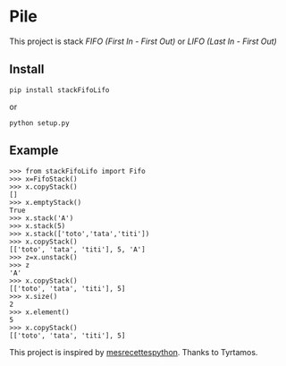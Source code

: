 Pile
====

This project is stack *FIFO (First In - First Out)* or *LIFO (Last In - First Out)*

Install
-------
    pip install stackFifoLifo
    
or

    python setup.py
    
Example
-------
    >>> from stackFifoLifo import Fifo
    >>> x=FifoStack()
    >>> x.copyStack()
    []
    >>> x.emptyStack()
    True
    >>> x.stack('A')
    >>> x.stack(5)
    >>> x.stack(['toto','tata','titi'])
    >>> x.copyStack()
    [['toto', 'tata', 'titi'], 5, 'A']
    >>> z=x.unstack()
    >>> z
    'A'
    >>> x.copyStack()
    [['toto', 'tata', 'titi'], 5]
    >>> x.size()
    2
    >>> x.element()
    5
    >>> x.copyStack()
    [['toto', 'tata', 'titi'], 5]

This project is inspired by  [mesrecettespython](http://python.jpvweb.com/mesrecettespython/doku.php?id=gestion_piles).
Thanks to Tyrtamos.

